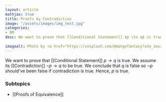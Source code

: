 ```yaml
---
layout: article
mathjax: true
title: Proofs by Contradiction
image: "/assets/images/img_test.jpg"
categories:
- DM
desc: We want to prove that [[Conditional Statement]] $p \to q$ is true.
 
imagealt: Photo by <a href="https://unsplash.com/@mangofantasy?utm_source=unsplash&utm_medium=referral&utm_content=creditCopyText">Tim Johnson</a> on <a href="https://unsplash.com/s/photos/logic?utm_source=unsplash&utm_medium=referral&utm_content=creditCopyText">Unsplash</a>
---
```

We want to prove that [[Conditional Statement]] $p \to q$ is true.
We assume its [[Contradiction]] $\neg p \to q$ to be true.
We conclude that $q$ is false so $\neg p$ should've been false if contradiction is true. Hence, $p$ is true.

### Subtopics
- [[Proofs of Equivalence]]